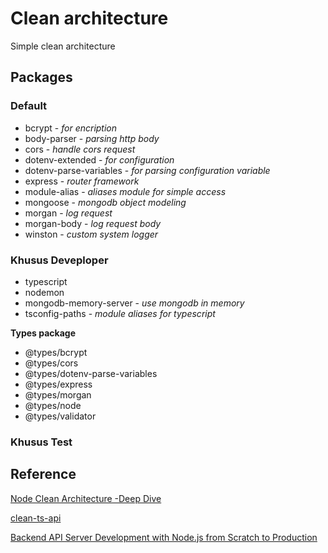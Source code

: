 # Clean architecture

Simple clean architecture

## Packages

### Default

- bcrypt - _for encription_
- body-parser - _parsing http body_
- cors - _handle cors request_
- dotenv-extended - _for configuration_
- dotenv-parse-variables - _for parsing configuration variable_
- express - _router framework_
- module-alias - _aliases module for simple access_
- mongoose - _mongodb object modeling_
- morgan - _log request_
- morgan-body - _log request body_
- winston - _custom system logger_

### Khusus Deveploper

- typescript
- nodemon
- mongodb-memory-server - _use mongodb in memory_
- tsconfig-paths - _module aliases for typescript_

**Types package**

- @types/bcrypt
- @types/cors
- @types/dotenv-parse-variables
- @types/express
- @types/morgan
- @types/node
- @types/validator

### Khusus Test

## Reference

[Node Clean Architecture -Deep Dive](https://roystack.home.blog/2019/10/22/node-clean-architecture-deep-dive)

[clean-ts-api](https://github.com/rmanguinho/clean-ts-api)

[Backend API Server Development with Node.js from Scratch to Production](https://losikov.medium.com/backend-api-server-development-with-node-js-from-scratch-to-production-fe3d3b860003)
